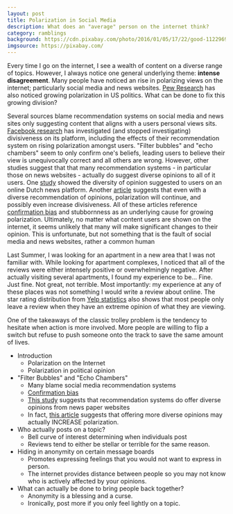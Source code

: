 ```yaml
---
layout: post
title: Polarization in Social Media
description: What does an "average" person on the internet think?
category: ramblings
background: https://cdn.pixabay.com/photo/2016/01/05/17/22/good-1122969_960_720.jpg
imgsource: https://pixabay.com/
---
```


Every time I go on the internet, I see a wealth of content on a diverse range of topics. However, I always notice one general underlying theme: **intense disagreement**. Many people have noticed an rise in polarizing views on the internet; particularly social media and news websites. [Pew Research](https://www.people-press.org/2014/06/12/political-polarization-in-the-american-public/) has also noticed growing polarization in US politics. What can be done to fix this growing division?

Several sources blame recommendation systems on social media and news sites only suggesting content that aligns with a users personal views sits. [Facebook research](https://www.wsj.com/articles/facebook-knows-it-encourages-division-top-executives-nixed-solutions-11590507499?mod=hp_lead_pos5) has investigated (and stopped investigating) divisiveness on its platform, including the effects of their recommendation system on rising polarization amongst users. "Filter bubbles" and "echo chambers" seem to only confirm one's beliefs, leading users to believe their view is unequivocally correct and all others are wrong. However, other studies suggest that that many recommendation systems - in particular those on news websites - actually do suggest diverse opinions to all of it users. One [study](https://www.tandfonline.com/doi/full/10.1080/1369118X.2018.1444076) showed the diversity of opinion suggested to users on an online Dutch news platform. Another [article](https://www.pnas.org/content/115/37/9216) suggests that even with a diverse recommendation of opinions, polarization will continue, and possibly even increase divisiveness. All of these articles reference [confirmation bias](https://www.psychologytoday.com/us/blog/science-choice/201504/what-is-confirmation-bias) and stubbornness as an underlying cause for growing polarization. Ultimately, no matter what content users are shown on the internet, it seems unlikely that many will make significant changes to their opinion. This is unfortunate, but not something that is the fault of social media and news websites, rather a common human 

Last Summer, I was looking for an apartment in a new area that I was not familiar with. While looking for apartment complexes, I noticed that all of the reviews were either intensely positive or overwhelmingly negative. After actually visiting several apartments, I found my experience to be... Fine. Just fine. Not great, not terrible. Most importantly: my experience at any of these places was not something I would write a review about online. The star rating distribution from [Yelp statistics](https://www.yelp-press.com/company/fast-facts/default.aspx) also shows that most people only leave a review when they have an extreme opinion of what they are viewing.

One of the takeaways of the classic trolley problem is the tendency to hesitate when action is more involved. More people are willing to flip a switch but refuse to push someone onto the track to save the same amount of lives.

- Introduction
  - Polarization on the Internet
  - Polarization in political opinion
- "Filter Bubbles" and "Echo Chambers"
  - Many blame social media recommendation systems
  - [Confirmation bias](https://www.psychologytoday.com/us/blog/science-choice/201504/what-is-confirmation-bias)
  - [This study](https://www.tandfonline.com/doi/full/10.1080/1369118X.2018.1444076) suggests that recommendation systems do offer diverse opinions from news paper websites
  - In fact, [this article](https://www.pnas.org/content/115/37/9216) suggests that offering more diverse opinions may actually INCREASE polarization.
- Who actually posts on a topic?
  - Bell curve of interest determining when individuals post
  - Reviews tend to either be stellar or terrible for the same reason.
- Hiding in anonymity on certain message boards
  - Promotes expressing feelings that you would not want to express in person.
  - The internet provides distance between people so you may not know who is actively affected by your opinions.
- What can actually be done to bring people back together?
  - Anonymity is a blessing and a curse.
  - Ironically, post more if you only feel lightly on a topic.